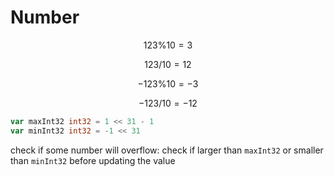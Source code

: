 # Number


$$
123 \% 10 = 3  
$$

$$
123 / 10 = 12
$$

$$
-123 \% 10 = -3
$$

$$
-123 / 10 = -12
$$



```go
var maxInt32 int32 = 1 << 31 - 1
var minInt32 int32 = -1 << 31
```

check if some number will overflow: check if larger than `maxInt32` or smaller than `minInt32` before updating the value

